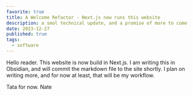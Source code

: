 ```yaml
---
favorite: true
title: A Welcome Refactor - Next.js now runs this website
description: a smol technical update, and a promise of more to come
date: 2023-12-27
published: true
tags:
  - software
---
```


Hello reader. This website is now build in Next.js. I am writing this in Obsidian, and will commit the markdown file to the site shortly. I plan on writing more, and for now at least, that will be my workflow.

Tata for now.
Nate

